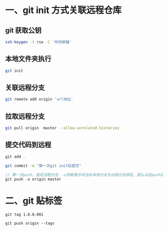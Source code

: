 # 一、git init 方式关联远程仓库

## git 获取公钥

``` bash
ssh-keygen -t rsa -C '你的邮箱'
```

## 本地文件夹执行

``` bash
git init
```

## 关联远程分支

```  bash
git remote add origin 'url地址'
```

## 拉取远程分支

```bash
git pull origin  master --allow-unrelated-histories
```

## 提交代码到远程

```csharp
git add .
```

```bash
git commit -m "第一次git init后提交"
```

```cpp
// 第一次push，指定远程分支。-u参数表示将当前本地分支与远程分支绑定。那么以后push就不用再加远程分支名了
git push -u origin master
```

# 二、git 贴标签

```
git tag 1.0.0.001
```

```
git push origin --tags
```

